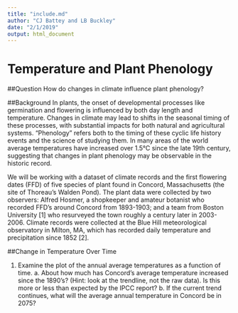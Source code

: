 ```yaml
---
title: "include.md"
author: "CJ Battey and LB Buckley"
date: "2/1/2019"
output: html_document
---
```


# Temperature and Plant Phenology

##Question
How do changes in climate influence plant phenology? 

##Background
In plants, the onset of developmental processes like germination and flowering is influenced by both day length and temperature. Changes in climate may lead to shifts in the seasonal timing of these processes, with substantial impacts for both natural and agricultural systems. “Phenology” refers both to the timing of these cyclic life history events and the science of studying them. In many areas of the world average temperatures have increased over 1.5°C since the late 19th century, suggesting that changes in plant phenology may be observable in the historic record. 

We will be working with a dataset of climate records and the first flowering dates (FFD) of five species of plant found in Concord, Massachusetts (the site of Thoreau’s Walden Pond). The plant data were collected by two observers: Alfred Hosmer, a shopkeeper and amateur botanist who recorded FFD’s around Concord from 1893-1903; and a team from Boston University [1] who resurveyed the town roughly a century later in 2003-2006. Climate records were collected at the Blue Hill meteorological observatory in Milton, MA, which has recorded daily temperature and precipitation since 1852 [2].

##Change in Temperature Over Time
1. Examine the plot of the annual average temperatures as a function of time.
a.	About how much has Concord’s average temperature increased since the 1890’s? (Hint: look at the trendline, not the raw data). Is this more or less than expected by the IPCC report? 
b.	If the current trend continues, what will the average annual temperature in Concord be in 2075? 
